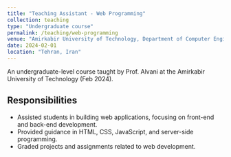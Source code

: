 ```yaml
---
title: "Teaching Assistant - Web Programming"
collection: teaching
type: "Undergraduate course"
permalink: /teaching/web-programming
venue: "Amirkabir University of Technology, Department of Computer Engineering"
date: 2024-02-01
location: "Tehran, Iran"
---
```

An undergraduate-level course taught by Prof. Alvani at the Amirkabir University of Technology (Feb 2024).

## Responsibilities

- Assisted students in building web applications, focusing on front-end and back-end development.
- Provided guidance in HTML, CSS, JavaScript, and server-side programming.
- Graded projects and assignments related to web development.
